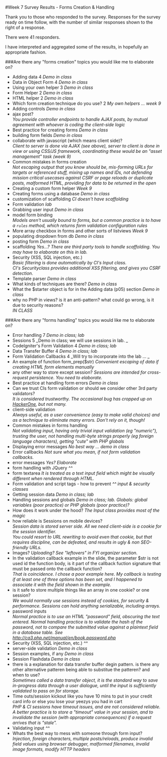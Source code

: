 #Week 7 Survey Results	- Forms Creation & Handling
	
Thank you to those who responded to the survey.
Responses for the survey ready on time follow, with the number of similar
responses shown to the right of a response.
	
There were 41 responders.
	
I have interpreted and aggregated some of the results, in hopefully an appropriate fashion.
	
###Are there any "forms creation" topics you would like me to elaborate on?	
	
- Adding data	4 _Demo in class_
- Data in Object Form	4 _Demo in class_
- Using your own helper	3 _Demo in class_
- Form Helper	2 _Demo in class_
- HTML helper	2 _Demo in class_
- Which form creation technique do you use?	2 _My own helpers ... week 9_
- Adding controls	 _Demo in class_
- ajax post?  
_You provide controller endpoints to handle AJAX posts,
by mutual agreement with whoever is coding the client-side logic_
- Best practice for creating forms	 _Demo in class_
- building form fields	 _Demo in class_
- collaborate with javascript (which means client side)?	  
_Client to server is done via AJAX (see above), server to client
is done in view or using CSS/JS framework, coordinating these
would be an "asset management" task (week 9)_
- Common mistakes in forms creation	  
_Not escaping output that you know should be, mis-forming URLs for
targets or referenced stuff, mixing up names and IDs, 
not defending mission critical usecases against CSRF or
page reloads or duplicate posts, malformed HTML,
providing for data to be returned in the open_
- Creating a custom form helper	_Week 9_
- Creating forms using a database	 _Demo in class_
- customization of scaffolding	_CI doesn't have scaffolding_
- Form validation	_lab_
- Grabbing user input	 _Demo in class_
- model form binding	  
_Models aren't usually bound to forms,
but a common practice is to have a `rules` method, which
returns form validation configuration rules_
- More array checkbox in forms and other sorts of listviews	_Week 9_
- populating dropdown from db	 _Demo in class_
- posting form	 _Demo in class_
- scaffolding	_Yes...? There are third party tools to handle scaffolding.
You may have to elaborate on this in lab._
- Security (XSS, SQL injection, etc.)	  
_Basic filtering is done automatically by CI's Input class.  
CI's Securityclass provides additional XSS filtering, and
gives you CSRF detection._
- Template parser	 _Demo in class_
- What kinds of techniques are there?	 _Demo in class_
- What the $starter object is for in the Adding data (p05) section	 _Demo in class_
- why no PHP in views? is it an anti-pattern? what could go wrong, is it due to security reasons?	  
_IN CLASS_
	
	
	
###Are there any "forms handling" topics you would like me to elaborate on?
	
- Error handling	7 _Demo in class; lab_
- Sessions	5 _Demo in class; we will use sessions in lab. _
- CodeIgniter's Form Validation	4 _Demo in class; lab_
- Data Transfer Buffer	4 _Demo in class; lab_
- Form Validation Callbacks	4 _Will try to incorporate into the lab ... _
- An example of function form_prep($str)	_Convenient escaping of data if creating HTML form elements manually_
- any other way to store except session?	_Sessions are intended for cross-request persistence. You need to elaborate._
- Best practice at handling form errors	_Demo in class_
- Can we trust CIs form validation or should we consider other 3rd party validators?	  
_It is considered trustworthy. The occasional bug has cropped up on [HackerOne](https://hackerone.com/codeigniter), but not many._
- client-side validation	  
_Always useful, as a user convenience (easy to make valid choices) and
as a technique to eliminate many errors. Don't rely on it, though!_
- Common mistakes in forms handling	  
_Not validating input, having only trivial
input validation (eg "numeric"), trusting the user,
not handling multi-byte strings properly (eg foreign language characters),
getting "cute" with PHP globals_
- Displaying error messages	_No best way ... demo in class_
- Error callbacks	_Not sure what you mean, if not form validation callbacks._
- error messages	_Yes? Elaborate_
- form handling with JQuery	_^^_
- form textarea	 _It is treated as a text input field which might be visually different
when rendered through HTML._
- Form validation and script tags - how to prevent	_^^ input & security classes_
- Getting session data	_Demo in class; lab_
- Handling sessions and globals	_Demo in class; lab. Globals: global variables (poor practice) 
or PHP globals (poor practice)?_
- How does it work under the hood?	_The Input class provides most of the magic_
- how reliable is Sessions on mobile devices?	  
_Session data is stored server side. All we need client-side is a cookie for the session
identifier.  
You *could* resort to URL rewriting to avoid even that cookie, but that
requires discipline, can be defeated, and results in ugly & non SEO-friendly URLs._
- Images?	_Uploading? See "leftovers" in FYI organizer section._
- In the validation callback example in the slide, the parameter $str is not used id the function body, is it part of the callback fuction signature that must be passed onto the callback function?	  
_That is coincidence. I chose a poor example here. My callback is testing if at least one of three
options has been set, and I happened to associate it with the field shown in the example._
- is it safe to store multiple things like an array in one cookie? or one session?	  
_We would normally use sessions instead of cookies, for security & performance.
Sessions can hold anything serializable, including arrays._
- password inputs	  
_Normal practice is to use an HTML "password" field,
obscuring the text entered. Normal handling practice is to validate
the hash of the password, not to compare the submitted value against
a plaintext field in a database table. See http://ca3.php.net/manual/en/book.password.php_
- Security (XSS, SQL injection, etc.)	_^^_
- server-side validation	_Demo in class_
- Session examples, if any	_Demo in class_
- Session Flashdata	_Demo in class_
- there is a explanation for data transfer buffer degin pattern. is there any other alternative patteren being able to substitue the patteren? and when to use?	  
_Sometimes called a data transfer object, it is the standard way to save in-progress data through a user dialogue,
until the input is sufficiently validated to pass on for storage._
- Time outs/session kickout like you have 10 mins to put in your credit card info or else you lose your yeezys you had in cart	  
_PHP & CI sessions have timeout issues, and are not considered reliable.  
A better practice is to store a "timeout" value in your session, and to invalidate
the session (with appropriate consequences) if a request arrives that is "stale"._
- Validating input	_^^_
- Whats the best way to mess with someone through form input?	  
_Injection, foreign characters, multiple posts/reloads,
produce invalid field values using browser debugger, malformed filenames, invalid image formats,
modify HTTP headers_
